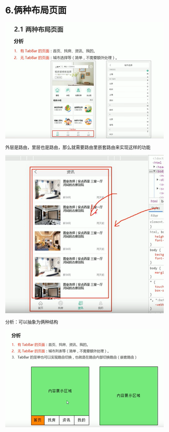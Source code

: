 # 6.俩种布局页面

![1629905830953](../../../.vuepress/public/images/1629905830953.png)



外层是路由，里层也是路由，那么就需要路由里嵌套路由来实现这样的功能

![1629905899687](../../../.vuepress/public/images/1629905899687.png)



分析：可以抽象为俩种结构

![1629906031213](../../../.vuepress/public/images/1629906031213.png)























